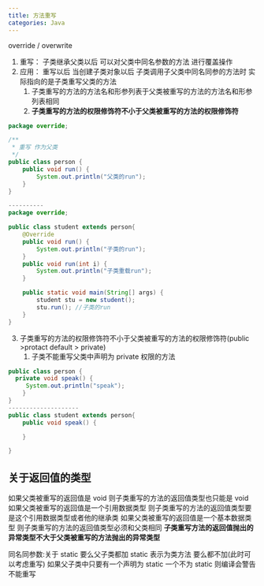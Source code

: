 ```yaml
---
title: 方法重写
categories: Java
---
```


override / overwrite

1. 重写： 子类继承父类以后 可以对父类中同名参数的方法 进行覆盖操作
2. 应用： 重写以后 当创建子类对象以后 子类调用子父类中同名同参的方法时 实际指向的是子类重写父类的方法
   1. 子类重写的方法的方法名和形参列表于父类被重写的方法的方法名和形参列表相同
   2. **子类重写的方法的权限修饰符不小于父类被重写的方法的权限修饰符**

```java
package override;

/**
 * 重写 作为父类
 */
public class person {
    public void run() {
        System.out.println("父类的run");
    }
}

----------
package override;

public class student extends person{
    @Override
    public void run() {
        System.out.println("子类的run");
    }
    public void run(int i) {
        System.out.println("子类重载run");
    }

    public static void main(String[] args) {
        student stu = new student();
        stu.run(); //子类的run
    }
}


```

3. 子类重写的方法的权限修饰符不小于父类被重写的方法的权限修饰符(public >protact default > private)
   1. 子类不能重写父类中声明为 private 权限的方法

```java
public class person {
  private void speak() {
     System.out.println("speak");
    }
}
--------------------
public class student extends person{
    public void speak() {

    }

}
```

## 关于返回值的类型

如果父类被重写的返回值是 void 则子类重写的方法的返回值类型也只能是 void
如果父类被重写的返回值是一个引用数据类型 则子类重写的方法的返回值类型要是这个引用数据类型或者他的继承类
如果父类被重写的返回值是一个基本数据类型 则子类重写的方法的返回值类型必须和父类相同
**子类重写方法的返回值抛出的异常类型不大于父类被重写的方法抛出的异常类型**

同名同参数:关于 static 要么父子类都加 static 表示为类方法 要么都不加(此时可以考虑重写)
如果父子类中只要有一个声明为 static 一个不为 static 则编译会警告不能重写
